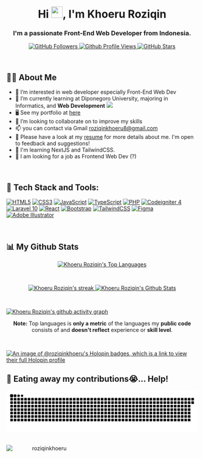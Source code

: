 <h1 align="center">Hi <img src="https://raw.githubusercontent.com/MartinHeinz/MartinHeinz/master/wave.gif" width="30px" height="30px">, I'm Khoeru Roziqin</h1>
<h3 align="center">I'm a passionate Front-End Web Developer from Indonesia.</h3>

<p align="center">
        <a href="https://github.com/roziqinkhoeru?tab=followers">
                <img src="https://img.shields.io/github/followers/roziqinkhoeru?label=Followers&style=social" alt="GitHub Followers">
        </a>
        <a href="https://github.com/Meghna-DAS/github-profile-views-counter">
                <img src="https://komarev.com/ghpvc/?username=roziqinkhoeru" alt="Github Profile Views">
        </a>
        <a href="https://github.com/roziqinkhoeru">
                <img src="https://img.shields.io/github/stars/roziqinkhoeru?style=social" alt="GitHub Stars">
        </a>
</p>

<br/>

## 🙋‍♂️ About Me

- 👀 I’m interested in web developer especially Front-End Web Dev
- 🌱 I’m currently learning at Diponegoro University, majoring in Informatics, and **Web Development** <img src="https://media.giphy.com/media/WUlplcMpOCEmTGBtBW/giphy.gif" width="30">
- 🖥️ See my portfolio at [here](https://khoeruroziqin.my.id/)
- 💞️ I’m looking to collaborate on to improve my skills
- 📫 you can contact via Gmail <a href="mailto:roziqinkhoeru8@gmail.com?">roziqinkhoeru8@gmail.com</a>
- 📄 Please have a look at my <a href="https://roziqinkhoeru.showwcase.com/">resume</a> for more details about me. I'm open to feedback and suggestions!
- 🧠 I'm learning NextJS and TailwindCSS.
- 💼 I am looking for a job as Frontend Web Dev (?)

<br/>

## 🚀 Tech Stack and Tools:

<p align="left">
        <!-- HTML -->
        <a href="https://developer.mozilla.org/en-US/docs/Web/HTML?retiredLocale=id" target="_blank"><img src="https://img.shields.io/badge/html5-%23E34F26.svg?style=flat&logo=html5&logoColor=white" title="HTML5" /></a>
        <!-- CSS -->
        <a href="https://developer.mozilla.org/en-US/docs/Web/CSS?retiredLocale=id" target="_blank"><img src="https://img.shields.io/badge/css3-%231572B6.svg?style=flat&logo=css3&logoColor=white" title="CSS3"/></a>
        <!-- JavaScript -->
        <a href="https://www.javascript.com/" target="_blank"><img src="https://img.shields.io/badge/javascript-%23323330.svg?style=flat&logo=javascript&logoColor=%23F7DF1E" title="JavaScript" /></a>
        <!-- Typescript -->
        <a href="https://www.typescriptlang.org/" target="_blank"><img src="https://img.shields.io/badge/TypeScript-007ACC?style=flat&logo=typescript&logoColor=white" title="TypeScript" /></a>
        <!-- PHP -->
        <a href="https://www.php.net/" target="_blank"><img src="https://img.shields.io/badge/php-%23777BB4.svg?style=flat&logo=php&logoColor=white" title="PHP" /></a>
        <!-- CodeIgniter -->
        <a href="https://codeigniter.com/" target="_blank"><img src="https://img.shields.io/badge/CodeIgniter-%23EF4223.svg?style=flat&logo=codeIgniter&logoColor=white" title="Codeigniter 4"/></a>
        <!-- Laravel -->
        <a href="https://laravel.com/" target="_blank"><img src="https://img.shields.io/badge/Laravel-FF2D20?style=flat&logo=laravel&logoColor=white" title="Laravel 10"/></a>
        <!-- React -->
        <a href="https://reactjs.org/" target="_blank" rel="noreferrer"><img src="https://img.shields.io/badge/react-%2320232a.svg?style=flat&logo=react&logoColor=%2361DAFB" alt="React" /></a>
        <!-- Bootstrap -->
        <a href="https://getbootstrap.com" target="_blank"><img src="https://img.shields.io/badge/bootstrap-%23563D7C.svg?style=flat&logo=bootstrap&logoColor=white" title="Bootstrap"/></a>
        <!-- Tailwind -->
        <a href="https://tailwindcss.com/" target="_blank" rel="noreferrer"><img src="https://img.shields.io/badge/tailwindcss-%2338B2AC.svg?style=flat&logo=tailwind-css&logoColor=white" alt="TailwindCSS" /></a>
        <!-- Figma -->
        <a href="https://www.figma.com/" target="_blank" rel="noreferrer"><img src="https://img.shields.io/badge/figma-%23F24E1E.svg?style=flat&logo=figma&logoColor=white" alt="Figma" /></a>
        <!-- Illustrator -->
        <a href="https://www.adobe.com/sea/products/illustrator.html?gclid=CjwKCAjwjtOTBhAvEiwASG4bCClKLinBHJqz119KE8tXVltRiQrfhpQLyUx88os0LdQGqdRYC61_bxoCtIMQAvD_BwE&sdid=ZXL8F24K&mv=search&ef_id=CjwKCAjwjtOTBhAvEiwASG4bCClKLinBHJqz119KE8tXVltRiQrfhpQLyUx88os0LdQGqdRYC61_bxoCtIMQAvD_BwE:G:s&s_kwcid=AL!3085!3!472466910439!e!!g!!adobe%20illustrator!11350284429!111298123836" target="_blank" rel="noreferrer"><img src="https://img.shields.io/badge/adobe%20illustrator-%23FF9A00.svg?style=flat&logo=adobe%20illustrator&logoColor=white" alt="Adobe Illustrator" /></a>
</p>

<br/>

## 📊 My Github Stats

<p align="center">
        <a href="https://github.com/roziqinkhoeru">
                <img alt="Khoeru Roziqin's Top Languages" width="45%" src="https://github-readme-stats.vercel.app/api/top-langs/?username=roziqinkhoeru&langs_count=10&count_private=true&layout=compact&theme=vision-friendly-dark&hide_border=true&bg_color=0e0e0e" />
        </a>
</p>
<br/>
<p align="center">
        <a href="https://github.com/roziqinkhoeru">
                <img title="🔥 Get streak stats for your profile at git.io/streak-stats" alt="Khoeru Roziqin's streak" width="49.5%" src="https://github-readme-streak-stats.herokuapp.com/?user=roziqinkhoeru&theme=vision-friendly-dark&hide_border=true&stroke=0000&background=0e0e0e"/>
        </a>
        <a href="https://github.com/roziqinkhoeru">
                <img alt="Khoeru Roziqin's Github Stats" width="49.5%" src="https://github-readme-stats.vercel.app/api?username=roziqinkhoeru&show_icons=true&count_private=true&title_color=eccb14&text_color=ffffff&icon_color=785eef&hide_border=true&bg_color=0e0e0e" />
        </a>
</p>
<br/>

[![Khoeru Roziqin's github activity graph](https://github-readme-activity-graph.vercel.app/graph?username=roziqinkhoeru&bg_color=0e0e0e&color=eccb14&line=eccb14&point=e6e6e6&area_color=eccb14&area=true&radius=12&hide_border=true)](https://github.com/ashutosh00710/github-readme-activity-graph)

<p align="center"><b>Note:</b> Top languages is <b>only a metric</b> of the languages my <b>public code</b> consists of and <b>doesn't reflect</b> experience or <b>skill level</b>.</p>
<br/>

[![An image of @roziqinkhoeru's Holopin badges, which is a link to view their full Holopin profile](https://holopin.me/roziqinkhoeru)](https://holopin.io/@roziqinkhoeru)
<br/>

## 🐍 Eating away my contributions😭... Help!

<picture>
  <source media="(prefers-color-scheme: dark)" srcset="https://raw.githubusercontent.com/roziqinkhoeru/roziqinkhoeru/output/github-contribution-grid-snake-dark.svg">
  <source media="(prefers-color-scheme: light)" srcset="https://raw.githubusercontent.com/roziqinkhoeru/roziqinkhoeru/output/github-contribution-grid-snake.svg">
  <img alt="github contribution grid snake animation" src="https://raw.githubusercontent.com/roziqinkhoeru/roziqinkhoeru/output/github-contribution-grid-snake.svg">
</picture>
<br/>
<br/>

<p align="center">
        <a href="https://www.buymeacoffee.com/roziqinkhoeru">
                <img align="left" src="https://cdn.buymeacoffee.com/buttons/v2/default-yellow.png" height="50" width="210" alt="roziqinkhoeru"/>
        </a>
</p>

<br/>
<br/>
